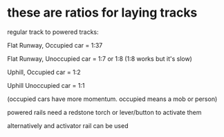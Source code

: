 these are ratios for laying tracks
==================================

regular track to powered tracks:

Flat Runway, Occupied car = 1:37

Flat Runway, Unoccupied car = 1:7 or 1:8 (1:8 works but it's slow)

Uphill, Occupied car = 1:2

Uphill Unoccupied car = 1:1

(occupied cars have more momentum. occupied means a mob or person)

powered rails need a redstone torch or lever/button to activate them

alternatively and activator rail can be used


